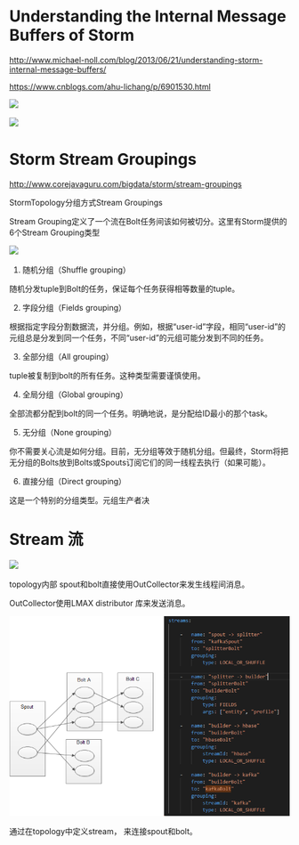 

# Understanding the Internal Message Buffers of Storm

http://www.michael-noll.com/blog/2013/06/21/understanding-storm-internal-message-buffers/

https://www.cnblogs.com/ahu-lichang/p/6901530.html

![](http://www.michael-noll.com/assets/uploads/storm-internal-message-queues.png)

![](https://images2015.cnblogs.com/blog/1110462/201705/1110462-20170524162219419-1153066999.png)


# Storm Stream Groupings

http://www.corejavaguru.com/bigdata/storm/stream-groupings

StormTopology分组方式Stream Groupings

Stream Grouping定义了一个流在Bolt任务间该如何被切分。这里有Storm提供的6个Stream Grouping类型

![](http://www.corejavaguru.com/assets/images/content/storm-fields-grouping.jpg)

1. 随机分组（Shuffle grouping）

随机分发tuple到Bolt的任务，保证每个任务获得相等数量的tuple。

2. 字段分组（Fields grouping）

根据指定字段分割数据流，并分组。例如，根据“user-id”字段，相同“user-id”的元组总是分发到同一个任务，不同“user-id”的元组可能分发到不同的任务。

3. 全部分组（All grouping）

tuple被复制到bolt的所有任务。这种类型需要谨慎使用。

4. 全局分组（Global grouping）

全部流都分配到bolt的同一个任务。明确地说，是分配给ID最小的那个task。

5. 无分组（None grouping）

你不需要关心流是如何分组。目前，无分组等效于随机分组。但最终，Storm将把无分组的Bolts放到Bolts或Spouts订阅它们的同一线程去执行（如果可能）。

6. 直接分组（Direct grouping）

这是一个特别的分组类型。元组生产者决

# Stream 流

![](http://www.corejavaguru.com/assets/images/content/storm-stream-groupings.png)

 topology内部  spout和bolt直接使用OutCollector来发生线程间消息。
 
 OutCollector使用LMAX distributor 库来发送消息。


![](storm_stream.png)


通过在topology中定义stream， 来连接spout和bolt。  

 

